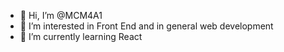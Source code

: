 - 👋 Hi, I’m @MCM4A1
- 👀 I’m interested in Front End and in general web development
- 🌱 I’m currently learning React

<!---
MCM4A1/MCM4A1 is a ✨ special ✨ repository because its `README.md` (this file) appears on your GitHub profile.
You can click the Preview link to take a look at your changes.
--->
